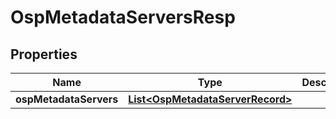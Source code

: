 # OspMetadataServersResp

## Properties
Name | Type | Description | Notes
------------ | ------------- | ------------- | -------------
**ospMetadataServers** | [**List&lt;OspMetadataServerRecord&gt;**](OspMetadataServerRecord.md) |  |  [optional]

